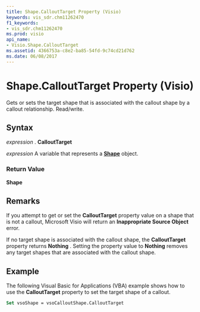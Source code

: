 ```yaml
---
title: Shape.CalloutTarget Property (Visio)
keywords: vis_sdr.chm11262470
f1_keywords:
- vis_sdr.chm11262470
ms.prod: visio
api_name:
- Visio.Shape.CalloutTarget
ms.assetid: 4366753a-c8e2-ba85-54fd-9c74cd21d762
ms.date: 06/08/2017
---
```



# Shape.CalloutTarget Property (Visio)

Gets or sets the target shape that is associated with the callout shape by a callout relationship. Read/write.


## Syntax

 _expression_ . **CalloutTarget**

 _expression_ A variable that represents a **[Shape](Visio.Shape.md)** object.


### Return Value

 **Shape**


## Remarks

If you attempt to get or set the  **CalloutTarget** property value on a shape that is not a callout, Microsoft Visio will return an **Inappropriate Source Object** error.

If no target shape is associated with the callout shape, the  **CalloutTarget** property returns **Nothing** . Setting the property value to **Nothing** removes any target shapes that are associated with the callout shape.


## Example

The following Visual Basic for Applications (VBA) example shows how to use the  **CalloutTarget** property to set the target shape of a callout.


```vb
Set vsoShape = vsoCalloutShape.CalloutTarget
```


